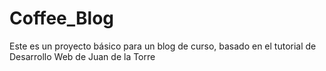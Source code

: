 # Coffee_Blog

Este es un proyecto básico para un blog de curso, basado en el tutorial de Desarrollo Web de Juan de la Torre
